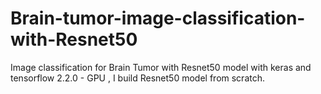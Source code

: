 # Brain-tumor-image-classification-with-Resnet50
Image classification for Brain Tumor with Resnet50 model with keras and tensorflow 2.2.0 - GPU , I build Resnet50 model from scratch.
